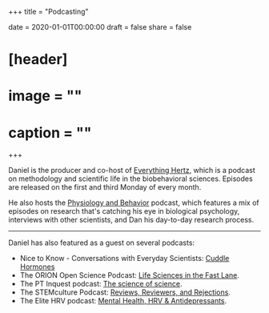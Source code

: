 +++
title = "Podcasting"

date = 2020-01-01T00:00:00
draft = false
share = false

# [header]
# image = ""
# caption = ""
+++

Daniel is the producer and co-host of [Everything Hertz](https://everythinghertz.com/), which is a podcast on methodology and scientific life in the biobehavioral sciences. Episodes are released on the first and third Monday of every month. 

He also hosts the [Physiology and Behavior](https://shows.acast.com/dsquintana) podcast, which features a mix of episodes on research that's catching his eye in biological psychology, interviews with other scientists, and Dan his day-to-day research process.  

***

Daniel has also featured as a guest on several podcasts:

- Nice to Know - Conversations with Everyday Scientists: [Cuddle Hormones](https://www.buzzsprout.com/1050370/8054652)
- The ORION Open Science Podcast: [Life Sciences in the Fast Lane](https://www.podbean.com/media/share/pb-c4iuc-c94bcb?utm_campaign=au_share_ep&utm_medium=dlink&utm_source=au_share).
- The PT Inquest podcast: [The science of science](https://ptpodcast.com/pt-inquest-episode-193-the-science-of-science/).
- The STEMculture Podcast: [Reviews, Reviewers, and Rejections](https://www.stemculturepodcast.com/11_reviewsreviewersrejections/).
- The Elite HRV podcast: [Mental Health, HRV & Antidepressants](https://elitehrv.com/mental-health-hrv-antidepressants-dan-quintana).






